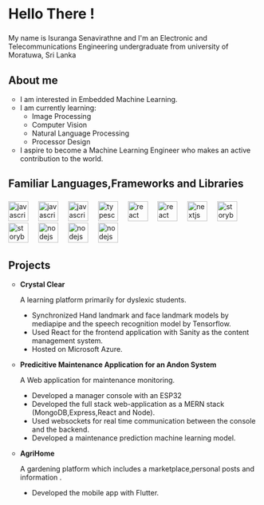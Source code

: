 <h1 align="left">Hello There !</h1>

###

<p align="left">My name is Isuranga Senavirathne and I'm an Electronic and Telecommunications Engineering undergraduate from university of Moratuwa, Sri Lanka</p>

###

<h2 align="left">About me</h2>

<ul align="left" style="list-style-type: circle;">
  <li>I am interested in Embedded Machine Learning.</li>
  <li>
    I am currently learning:
    <ul style="list-style-type: circle;">
      <li>Image Processing</li>
      <li>Computer Vision</li>
      <li>Natural Language Processing</li>
      <li>Processor Design</li>
    </ul>
  </li>
  <li>I aspire to become a Machine Learning Engineer who makes an active contribution to the world.</li>
</ul>
 

<h2 align="left">Familiar Languages,Frameworks and Libraries</h2>

###

<div align="left">
  <img src="https://cdn.jsdelivr.net/gh/devicons/devicon/icons/python/python-original.svg" height="40" alt="javascript logo"  />
  <img width="12" />
  <img src="https://cdn.jsdelivr.net/gh/devicons/devicon/icons/cplusplus/cplusplus-original.svg" height="40" alt="javascript logo"  />
  <img width="12" />
  <img src="https://cdn.jsdelivr.net/gh/devicons/devicon/icons/javascript/javascript-original.svg" height="40" alt="javascript logo"  />
  <img width="12" />
  <img src="https://cdn.jsdelivr.net/gh/devicons/devicon/icons/typescript/typescript-original.svg" height="40" alt="typescript logo"  />
  <img width="12" />
  <img src="https://cdn.jsdelivr.net/gh/devicons/devicon/icons/react/react-original.svg" height="40" alt="react logo"  />
  <img width="12" />
    <img src="https://cdn.jsdelivr.net/gh/devicons/devicon/icons/nodejs/nodejs-original.svg" height="40" alt="react logo"  />
  <img width="12" />
  <img src="https://cdn.jsdelivr.net/gh/devicons/devicon/icons/nextjs/nextjs-original.svg" height="40" alt="nextjs logo"  />
  <img width="12" />
  <img src="https://cdn.jsdelivr.net/gh/devicons/devicon/icons/tensorflow/tensorflow-original.svg" height="40" alt="storybook logo"  />
  <img width="12" />
  <img src="https://cdn.jsdelivr.net/gh/devicons/devicon/icons/pandas/pandas-original.svg" height="40" alt="storybook logo"  />
  <img width="12" />
  <img src="https://cdn.jsdelivr.net/gh/devicons/devicon/icons/scikitlearn/scikitlearn-original.svg" height="40" alt="nodejs logo"  />
  <img width="12" />
   <img src="https://cdn.jsdelivr.net/gh/devicons/devicon/icons/pytorch/pytorch-original.svg" height="40" alt="nodejs logo"  />
  <img width="12" />
   <img src="https://cdn.jsdelivr.net/gh/devicons/devicon/icons/keras/keras-original.svg" height="40" alt="nodejs logo"  />
  <img width="12" />
</div>

###

<h2 align="left">Projects</h2>

<ul align="left" style="list-style-type: circle;">
          <li>
    <strong>Crystal Clear</strong>
    <p> A learning platform primarily for dyslexic students.
            <ul style="list-style-type: disc;">
        <li>Synchronized Hand landmark and face landmark models by mediapipe and the speech recognition model by Tensorflow.</li>
        <li>Used React for the frontend application with Sanity as the content management system.</li>
        <li>Hosted on Microsoft Azure.</li>
      </ul>
  </p>
  </li>
      <li>    <strong>Predicitive Maintenance Application for an Andon System</strong>
    <p> A Web application for maintenance monitoring.
            <ul style="list-style-type: disc;">
        <li>Developed a manager console with an ESP32 </li>
              <li>Developed the full stack web-application as a MERN stack (MongoDB,Express,React and Node).</li>
        <li>Used websockets for real time communication between the console and the backend.</li>
        <li>Developed a maintenance prediction machine learning model.</li>
      </ul>
  </p></li>
      <li>  <strong>AgriHome</strong>
    <p> A gardening platform which includes a marketplace,personal posts and information .
            <ul style="list-style-type: disc;">
        <li>Developed the mobile app with Flutter.</li>
      </ul>
  </p></li>
</ul>


